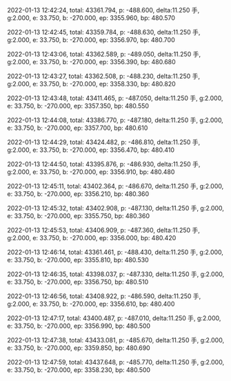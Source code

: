 2022-01-13 12:42:24, total: 43361.794, p: -488.600, delta:11.250 手, g:2.000, e: 33.750, b: -270.000, ep: 3355.960, bp: 480.570

2022-01-13 12:42:45, total: 43359.784, p: -488.630, delta:11.250 手, g:2.000, e: 33.750, b: -270.000, ep: 3356.970, bp: 480.700

2022-01-13 12:43:06, total: 43362.589, p: -489.050, delta:11.250 手, g:2.000, e: 33.750, b: -270.000, ep: 3356.390, bp: 480.680

2022-01-13 12:43:27, total: 43362.508, p: -488.230, delta:11.250 手, g:2.000, e: 33.750, b: -270.000, ep: 3358.330, bp: 480.820

2022-01-13 12:43:48, total: 43411.465, p: -487.050, delta:11.250 手, g:2.000, e: 33.750, b: -270.000, ep: 3357.350, bp: 480.550

2022-01-13 12:44:08, total: 43386.770, p: -487.180, delta:11.250 手, g:2.000, e: 33.750, b: -270.000, ep: 3357.700, bp: 480.610

2022-01-13 12:44:29, total: 43424.482, p: -486.810, delta:11.250 手, g:2.000, e: 33.750, b: -270.000, ep: 3356.470, bp: 480.410

2022-01-13 12:44:50, total: 43395.876, p: -486.930, delta:11.250 手, g:2.000, e: 33.750, b: -270.000, ep: 3356.910, bp: 480.480

2022-01-13 12:45:11, total: 43402.364, p: -486.670, delta:11.250 手, g:2.000, e: 33.750, b: -270.000, ep: 3356.210, bp: 480.360

2022-01-13 12:45:32, total: 43402.908, p: -487.130, delta:11.250 手, g:2.000, e: 33.750, b: -270.000, ep: 3355.750, bp: 480.360

2022-01-13 12:45:53, total: 43406.909, p: -487.360, delta:11.250 手, g:2.000, e: 33.750, b: -270.000, ep: 3356.000, bp: 480.420

2022-01-13 12:46:14, total: 43361.461, p: -488.430, delta:11.250 手, g:2.000, e: 33.750, b: -270.000, ep: 3355.810, bp: 480.530

2022-01-13 12:46:35, total: 43398.037, p: -487.330, delta:11.250 手, g:2.000, e: 33.750, b: -270.000, ep: 3356.750, bp: 480.510

2022-01-13 12:46:56, total: 43408.922, p: -486.590, delta:11.250 手, g:2.000, e: 33.750, b: -270.000, ep: 3356.610, bp: 480.400

2022-01-13 12:47:17, total: 43400.487, p: -487.010, delta:11.250 手, g:2.000, e: 33.750, b: -270.000, ep: 3356.990, bp: 480.500

2022-01-13 12:47:38, total: 43433.081, p: -485.670, delta:11.250 手, g:2.000, e: 33.750, b: -270.000, ep: 3359.850, bp: 480.690

2022-01-13 12:47:59, total: 43437.648, p: -485.770, delta:11.250 手, g:2.000, e: 33.750, b: -270.000, ep: 3358.230, bp: 480.500